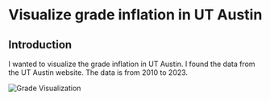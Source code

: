# Visualize grade inflation in UT Austin
## Introduction
I wanted to visualize the grade inflation in UT Austin. I found the data from the UT Austin 
website. The data is from 2010 to 2023.

![Grade Visualization](https://github.com/Grade_Analysis/grades_through_time.gif)